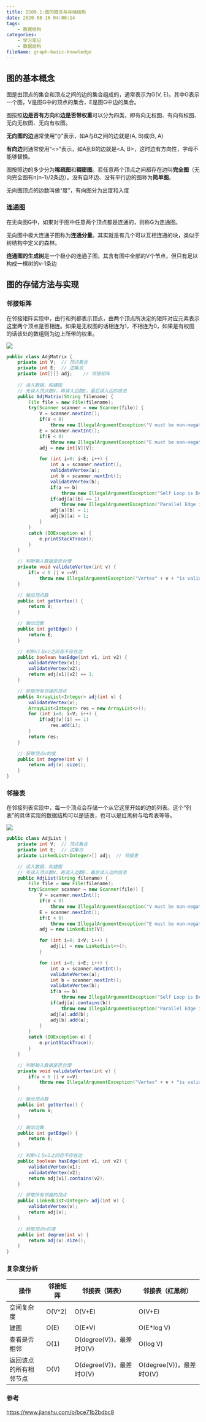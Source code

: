 ```yaml
---
title: DS09.1:图的概念与存储结构
date: 2020-08-16 04:00:14
tags:
	- 数据结构
categories:
	- 学习笔记
	- 数据结构
fileName: graph-basic-knowledge
---
```


## 图的基本概念

图是由顶点的集合和顶点之间的边的集合组成的，通常表示为G(V, E)。其中G表示一个图，V是图G中的顶点的集合，E是图G中边的集合。

图按照**边是否有方向**和**边是否带权重**可以分为四类，即有向无权图、有向有权图、无向无权图、无向有权图。

**无向图的边**通常使用“()”表示，如A与B之间的边就是(A, B)或(B, A)

**有向边**则通常使用“<>”表示，如A到B的边就是<A, B>，这时边有方向性，字母不能够替换。

图按照边的多少分为**稀疏图**和**稠密图**。若任意两个顶点之间都存在边叫**完全图**（无向完全图有n(n-1)/2条边）。没有自环边、没有平行边的图称为**简单图**。

无向图顶点的边数叫做“度”，有向图分为出度和入度

### 连通图

在无向图G中，如果对于图中任意两个顶点都是连通的，则称G为连通图。

无向图中极大连通子图称为**连通分量**。其实就是有几个可以互相连通的块，类似于树结构中定义的森林。

**连通图的生成树**是一个极小的连通子图，其含有图中全部的V个节点，但只有足以构成一棵树的v-1条边



## 图的存储方法与实现

### 邻接矩阵

在邻接矩阵实现中，由行和列都表示顶点，由两个顶点所决定的矩阵对应元素表示这里两个顶点是否相连。如果是无权图的话相连为1，不相连为0，如果是有权图的话该处的数组则为边上所带的权重。

![](http://cdn.ziyedy.top/image/%E5%9B%BE%E7%9A%84%E6%A6%82%E5%BF%B5%E4%B8%8E%E5%AD%98%E5%82%A8%E7%BB%93%E6%9E%84/%E9%82%BB%E6%8E%A5%E7%9F%A9%E9%98%B5.png)

```java
public class AdjMatrix {
    private int V;  // 顶点集合
    private int E;  // 边集合
    private int[][] adj;    // 邻接矩阵
    
    // 读入数据，构建图
    // 先读入顶点数V，再读入边数E，最后读入边的信息
    public AdjMatrix(String filename) {
        File file = new File(filename);
        try(Scanner scanner = new Scanner(file)) {
            V = scanner.nextInt();
            if(V < 0)
                throw new IllegalArgumentException("V must be non-negative");
            E = scanner.nextInt();
            if(E < 0)
                throw new IllegalArgumentException("E must be non-negative");
            adj = new int[V][V];

            for (int i=0; i<E; i++) {
                int a = scanner.nextInt();
                validateVertex(a);
                int b = scanner.nextInt();
                validateVertex(b);
                if(a == b)
                    throw new IllegalArgumentException("Self Loop is Detected");
                if(adj[a][b] == 1)
                    throw new IllegalArgumentException("Parallel Edge is Detected");
                adj[a][b] = 1;
                adj[b][a] = 1;
            }
        }
        catch (IOException e) {
            e.printStackTrace();
        }
    }

    // 判断输入数据是否合理
    private void validateVertex(int v) {
        if(v < 0 || v >=V)
            throw new IllegalArgumentException("Vertex" + v + "is valid");
    }

    // 输出顶点数
    public int getVertex() {
        return V;
    }

    // 输出边数
    public int getEdge() {
        return E;
    }

    // 判断v1与v2之间存不存在边
    public boolean hasEdge(int v1, int v2) {
        validateVertex(v1);
        validateVertex(v2);
        return adj[v1][v2] == 1;
    }

    // 获取所有邻接的顶点
    public ArrayList<Integer> adj(int v) {
        validateVertex(v);
        ArrayList<Integer> res = new ArrayList<>();
        for (int i=0; i<V; i++) {
            if(adj[v][i] == 1)
                res.add(i);
        }
        return res;
    }

    // 获取顶点v的度
    public int degree(int v) {
        return adj(v).size();
    }
}
```



### 邻接表

在邻接列表实现中，每一个顶点会存储一个从它这里开始的边的列表。这个“列表”的具体实现的数据结构可以是链表，也可以是红黑树与哈希表等等。

![](http://cdn.ziyedy.top/image/%E5%9B%BE%E7%9A%84%E6%A6%82%E5%BF%B5%E4%B8%8E%E5%AD%98%E5%82%A8%E7%BB%93%E6%9E%84/%E9%82%BB%E6%8E%A5%E8%A1%A8.png)

```java
public class AdjList {
    private int V;  // 顶点集合
    private int E;  // 边集合
    private LinkedList<Integer>[] adj;  // 邻接表

    // 读入数据，构建图
    // 先读入顶点数V，再读入边数E，最后读入边的信息
    public AdjList(String filename) {
        File file = new File(filename);
        try(Scanner scanner = new Scanner(file)) {
            V = scanner.nextInt();
            if(V < 0)
                throw new IllegalArgumentException("V must be non-negative");
            E = scanner.nextInt();
            if(E < 0)
                throw new IllegalArgumentException("E must be non-negative");
            adj = new LinkedList[V];

            for (int i=0; i<V; i++) {
                adj[i] = new LinkedList<>();
            }

            for (int i=0; i<E; i++) {
                int a = scanner.nextInt();
                validateVertex(a);
                int b = scanner.nextInt();
                validateVertex(b);
                if(a == b)
                    throw new IllegalArgumentException("Self Loop is Detected");
                if(adj[a].contains(b))
                    throw new IllegalArgumentException("Parallel Edge is Detected");
                adj[a].add(b);
                adj[b].add(a);
            }
        }
        catch (IOException e) {
            e.printStackTrace();
        }
    }

    // 判断输入数据是否合理
    private void validateVertex(int v) {
        if(v < 0 || v >=V)
            throw new IllegalArgumentException("Vertex" + v + "is valid");
    }

    // 输出顶点数
    public int getVertex() {
        return V;
    }

    // 输出边数
    public int getEdge() {
        return E;
    }

    // 判断v1与v2之间存不存在边
    public boolean hasEdge(int v1, int v2) {
        validateVertex(v1);
        validateVertex(v2);
        return adj[v1].contains(v2);
    }

    // 获取所有邻接的顶点
    public LinkedList<Integer> adj(int v) {
        validateVertex(v);
        return adj[v];
    }

    // 获取顶点v的度
    public int degree(int v) {
        return adj(v).size();
    }
}
```



### 复杂度分析

| 操作                   | 邻接矩阵 | 邻接表（链表）           | 邻接表（红黑树）         |
| ---------------------- | -------- | ------------------------ | ------------------------ |
| 空间复杂度             | O(V^2)   | O(V+E)                   | O(V+E)                   |
| 建图                   | O(E)     | O(E*V)                   | O(E*log V)               |
| 查看是否相邻           | O(1)     | O(degree(V))，最差时O(V) | O(log V)                 |
| 返回该点的所有相邻节点 | O(V)     | O(degree(V))，最差时O(V) | O(degree(V))，最差时O(V) |



### 参考

https://www.jianshu.com/p/bce71b2bdbc8